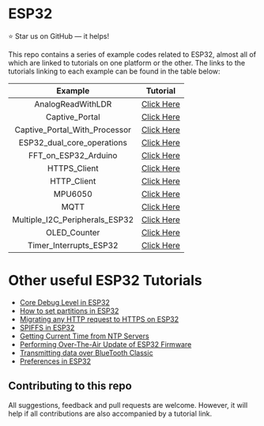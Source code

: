 # ESP32

:star: Star us on GitHub — it helps!  

This repo contains a series of example codes related to ESP32, almost all of which are linked to tutorials on one platform or the other. The links to the tutorials linking to each example can be found in the table below:


| Example | Tutorial |
| :---: | :---:  |
| AnalogReadWithLDR | [Click Here](https://www.tutorialspoint.com/esp32_for_iot/interfacing_esp32_with_analog_sensors.htm) |
| Captive_Portal | [Click Here](https://iotespresso.com/create-captive-portal-using-esp32/) |
| Captive_Portal_With_Processor | [Click Here](https://iotespresso.com/display-dynamic-webpages-with-esp32/) |
| ESP32_dual_core_operations | [Click Here](https://www.tutorialspoint.com/esp32_for_iot/esp32_for_iot_setting_up_rtos_for_dual_core_and_multi_threaded_operation.htm) |
| FFT_on_ESP32_Arduino | [Click Here](https://medium.com/swlh/how-to-perform-fft-onboard-esp32-and-get-both-frequency-and-amplitude-45ec5712d7da) |
| HTTPS_Client | [Click Here](https://www.tutorialspoint.com/esp32_for_iot/esp32_for_iot_transmitting_data_over_wifi_using_https.htm) |
| HTTP_Client | [Click Here](https://www.tutorialspoint.com/esp32_for_iot/esp32_for_iot_transmitting_data_over_wifi_using_http.htm) |
| MPU6050 | [Click Here](https://www.tutorialspoint.com/esp32_for_iot/interfacing_esp32_with_mpu6050.htm) |
| MQTT | [Click Here](https://www.tutorialspoint.com/esp32_for_iot/esp32_for_iot_transmitting_data_over_wifi_using_mqtt.htm) |
| Multiple_I2C_Peripherals_ESP32 | [Click Here](https://iotespresso.com/multiple-i2c-peripherals-with-esp32/) |
| OLED_Counter | [Click Here](https://www.tutorialspoint.com/esp32_for_iot/interfacing_oled_display_with_esp32.htm) |
| Timer_Interrupts_ESP32 | [Click Here](https://iotespresso.com/timer-interrupts-with-esp32/) |

# Other useful ESP32 Tutorials
- [Core Debug Level in ESP32](https://iotespresso.com/core-debug-level-in-esp32/)
- [How to set partitions in ESP32](https://iotespresso.com/how-to-set-partitions-in-esp32/)
- [Migrating any HTTP request to HTTPS on ESP32](https://medium.com/@sanghviyash6/migrating-any-http-request-to-https-on-esp32-5545a6de7845)
- [SPIFFS in ESP32](https://www.tutorialspoint.com/esp32_for_iot/esp32_for_iot_spiffs_storage.htm)
- [Getting Current Time from NTP Servers](https://www.tutorialspoint.com/esp32_for_iot/esp32_for_iot_getting_current_time_using_ntp_client.htm)
- [Performing Over-The-Air Update of ESP32 Firmware](https://www.tutorialspoint.com/esp32_for_iot/performing_the_over_the_air_update_of_esp32_firmware.htm)
- [Transmitting data over BlueTooth Classic](https://www.tutorialspoint.com/esp32_for_iot/esp32_for_iot_transmitting_data_over_bluetooth.htm)
- [Preferences in ESP32](https://www.tutorialspoint.com/esp32_for_iot/esp32_for_iot_preferences.htm)



## Contributing to this repo
All suggestions, feedback and pull requests are welcome. However, it will help if all contributions are also accompanied by a tutorial link.

